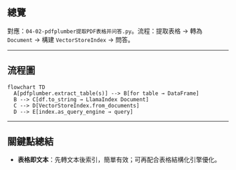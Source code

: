 ## 總覽

對應：`04-02-pdfplumber提取PDF表格并问答.py`。流程：提取表格 → 轉為 `Document` → 構建 `VectorStoreIndex` → 問答。

---

## 流程圖

```mermaid
flowchart TD
  A[pdfplumber.extract_table(s)] --> B[for table → DataFrame]
  B --> C[df.to_string → LlamaIndex Document]
  C --> D[VectorStoreIndex.from_documents]
  D --> E[index.as_query_engine → query]
```

---

## 關鍵點總結

- **表格即文本**：先轉文本後索引，簡單有效；可再配合表格結構化引擎優化。


